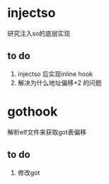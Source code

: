 # injectso

研究注入so的底层实现

## to do

1. injectso 后实现inline hook
2. 解决为什么地址偏移+2 的问题



# gothook

解析elf文件来获取got表偏移

## to do

1. 修改got 